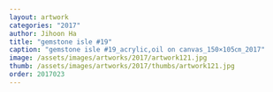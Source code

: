 ```yaml
---
layout: artwork
categories: "2017"
author: Jihoon Ha
title: "gemstone isle #19"
caption: "gemstone isle #19_acrylic,oil on canvas_150×105㎝_2017"
image: /assets/images/artworks/2017/artwork121.jpg
thumb: /assets/images/artworks/2017/thumbs/artwork121.jpg
order: 2017023
---
```

